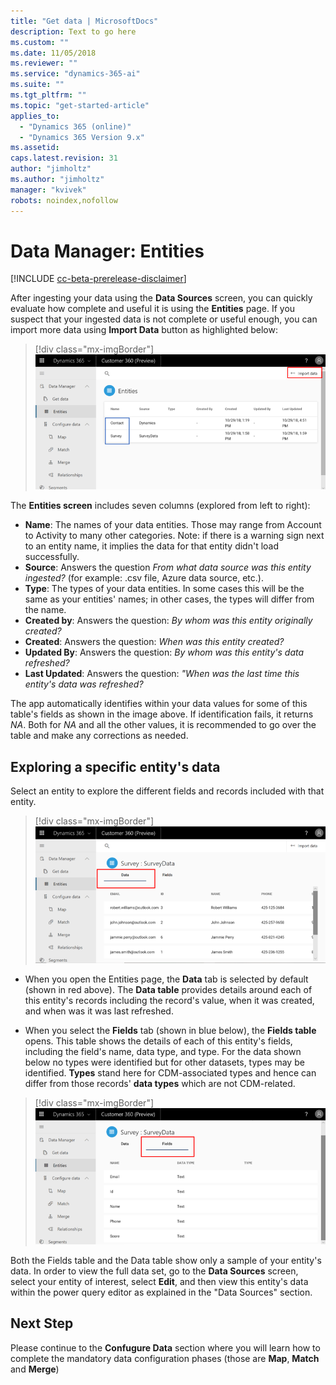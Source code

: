 ```yaml
---
title: "Get data | MicrosoftDocs"
description: Text to go here
ms.custom: ""
ms.date: 11/05/2018
ms.reviewer: ""
ms.service: "dynamics-365-ai"
ms.suite: ""
ms.tgt_pltfrm: ""
ms.topic: "get-started-article"
applies_to: 
  - "Dynamics 365 (online)"
  - "Dynamics 365 Version 9.x"
ms.assetid: 
caps.latest.revision: 31
author: "jimholtz"
ms.author: "jimholtz"
manager: "kvivek"
robots: noindex,nofollow
---
```

# Data Manager: Entities

[!INCLUDE [cc-beta-prerelease-disclaimer](../includes/cc-beta-prerelease-disclaimer.md)]

After ingesting your data using the **Data Sources** screen, you can quickly evaluate how complete and useful it is using the **Entities** page. If you suspect that your ingested data is not complete or useful enough, you can import more data using **Import Data** button as highlighted below:

> [!div class="mx-imgBorder"] 
> ![](media/scorecard-entities-import-data.png "Entities import data")

The **Entities screen** includes seven columns (explored from left to right): 
- **Name**: The names of your data entities. Those may range from Account to Activity to many other categories. Note:  if there is a warning sign next to an entity name, it implies the data for that entity didn't load successfully. 
- **Source**: Answers the question *From what data source was this entity ingested?* (for example: .csv file, Azure data source, etc.).
- **Type**: The types of your data entities. In some cases this will be the same as your entities' names; in other cases, the types will differ from the name.
- **Created by**: Answers the question: *By whom was this entity originally created?*
- **Created**: Answers the question: *When was this entity created?*
- **Updated By**: Answers the question: *By whom was this entity's data refreshed?*
- **Last Updated**: Answers the question: *"When was the last time this entity's data was refreshed?*

The app automatically identifies within your data values for some of this table's fields as shown in the image above. If identification fails, it returns *NA*. Both for *NA* and all the other values, it is recommended to go over the table and make any corrections as needed.

## Exploring a specific entity's data
Select an entity to explore the different fields and records included with that entity.

> [!div class="mx-imgBorder"] 
> ![](media/data-manager-entities-data.png "Data manager entities")

- When you open the Entities page, the **Data** tab is selected by default (shown in red above). The **Data table** provides details around each of this entity's records including the record's value, when it was created, and when was it was last refreshed.

- When you select the **Fields** tab (shown in blue below), the **Fields table** opens. This table shows the details of each of this entity's fields, including the field's name, data type, and type. For the data shown below no types were identified but for other datasets, types may be identified. **Types** stand here for CDM-associated types and hence can differ from those records' **data types** which are not CDM-related.

> [!div class="mx-imgBorder"] 
> ![](media/data-manager-entities-fields.png "Data manager fields")

Both the Fields table and the Data table show only a sample of your entity's data. In order to view the full data set, go to the **Data Sources** screen, select your entity of interest, select **Edit**, and then view this entity's data within the power query editor as explained in the "Data Sources" section.

## Next Step
Please continue to the **Confugure Data** section where you will learn how to complete the mandatory data configuration phases (those are **Map**, **Match** and **Merge**)
